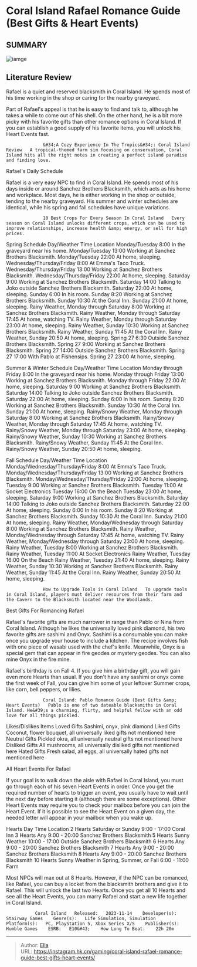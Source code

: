 # Coral Island Rafael Romance Guide (Best Gifts &amp; Heart Events)


## SUMMARY 

![iamge](https://static1.srcdn.com/wordpress/wp-content/uploads/2023/12/coral-island-rafael-romance-guide-best-gifts-heart-events.jpg)

## Literature Review

Rafael is a quiet and reserved blacksmith in Coral Island. He spends most of his time working in the shop or caring for the nearby graveyard.





Part of Rafael&#39;s appeal is that he is easy to find and talk to, although he takes a while to come out of his shell. On the other hand, he is a bit more picky with his favorite gifts than other romance options in Coral Island. If you can establish a good supply of his favorite items, you will unlock his Heart Events fast.




                  &#34;A Cozy Experience In The Tropics&#34;: Coral Island Review   A tropical-themed farm sim focusing on conservation, Coral Island hits all the right notes in creating a perfect island paradise and finding love.   


 Rafael&#39;s Daily Schedule 
          

Rafael is a very easy NPC to find in Coral Island. He spends most of his days inside or around Sanchez Brothers Blacksmith, which acts as his home and workplace. Most days, he is either working in the shop or outside, tending to the nearby graveyard. His summer and winter schedules are identical, while his spring and fall schedules have unique variations.

                  10 Best Crops For Every Season In Coral Island   Every season on Coral Island unlocks different crops, which can be used to improve relationships, increase health &amp; energy, or sell for high prices.   




Spring Schedule
  Day/Weather  Time   Location    Monday/Tuesday  8:00   In the graveyard near his home.    Monday/Tuesday  13:00   Working at Sanchez Brothers Blacksmith.    Monday/Tuesday  22:00   At home, sleeping.    Wednesday/Thursday/Friday  8:00   At Emma&#39;s Taco Truck.    Wednesday/Thursday/Friday  13:00   Working at Sanchez Brothers Blacksmith.    Wednesday/Thursday/Friday  22:00   At home, sleeping.    Saturday  9:00   Working at Sanchez Brothers Blacksmith.    Saturday  14:00   Talking to Joko outside Sanchez Brothers Blacksmith.    Saturday  22:00   At home, sleeping.    Sunday  6:00   In his room.    Sunday  8:20   Working at Sanchez Brothers Blacksmith.    Sunday  10:30   At the Coral Inn.    Sunday  21:00   At home, sleeping.    Rainy Weather, Monday through Saturday  8:00   Working at Sanchez Brothers Blacksmith.    Rainy Weather, Monday through Saturday  17:45   At home, watching TV.    Rainy Weather, Monday through Saturday  23:00   At home, sleeping.    Rainy Weather, Sunday  10:30   Working at Sanchez Brothers Blacksmith.    Rainy Weather, Sunday  11:45   At the Coral Inn.    Rainy Weather, Sunday  20:50   At home, sleeping.    Spring 27  6:30   Outside Sanchez Brothers Blacksmith.    Spring 27  9:00   Working at Sanchez Brothers Blacksmith.    Spring 27  14:00   Outside Sanchez Brothers Blacksmith.    Spring 27  17:00   With Pablo at Fishensips.    Spring 27  23:00   At home, sleeping.   






Summer &amp; Winter Schedule
 Day/Weather  Time  Location   Monday through Friday  8:00  In the graveyard near his home.   Monday through Friday  13:00  Working at Sanchez Brothers Blacksmith.   Monday through Friday  22:00  At home, sleeping.   Saturday  9:00  Working at Sanchez Brothers Blacksmith.   Saturday  14:00  Talking to Joko outside Sanchez Brothers Blacksmith.   Saturday  22:00  At home, sleeping.   Sunday  6:00  In his room.   Sunday  8:20  Working at Sanchez Brothers Blacksmith.   Sunday  10:30  At the Coral Inn.   Sunday  21:00  At home, sleeping.   Rainy/Snowy Weather, Monday through Saturday  8:00  Working at Sanchez Brothers Blacksmith.   Rainy/Snowy Weather, Monday through Saturday  17:45  At home, watching TV.   Rainy/Snowy Weather, Monday through Saturday  23:00  At home, sleeping.   Rainy/Snowy Weather, Sunday  10:30  Working at Sanchez Brothers Blacksmith.   Rainy/Snowy Weather, Sunday  11:45  At the Coral Inn.   Rainy/Snowy Weather, Sunday  20:50  At home, sleeping.   






Fall Schedule
 Day/Weather  Time  Location   Monday/Wednesday/Thursday/Friday  8:00  At Emma&#39;s Taco Truck.   Monday/Wednesday/Thursday/Friday  13:00  Working at Sanchez Brothers Blacksmith.   Monday/Wednesday/Thursday/Friday  22:00  At home, sleeping.   Tuesday  9:00  Working at Sanchez Brothers Blacksmith.   Tuesday  11:00  At Socket Electronics   Tuesday  16:00  On the Beach   Tuesday  23:00  At home, sleeping.   Saturday  9:00  Working at Sanchez Brothers Blacksmith.   Saturday  14:00  Talking to Joko outside Sanchez Brothers Blacksmith.   Saturday  22:00  At home, sleeping.   Sunday  6:00  In his room.   Sunday  8:20  Working at Sanchez Brothers Blacksmith.   Sunday  10:30  At the Coral Inn.   Sunday  21:00  At home, sleeping.   Rainy Weather, Monday/Wednesday through Saturday  8:00  Working at Sanchez Brothers Blacksmith.   Rainy Weather, Monday/Wednesday through Saturday  17:45  At home, watching TV.   Rainy Weather, Monday/Wednesday through Saturday  23:00  At home, sleeping.   Rainy Weather, Tuesday  8:00  Working at Sanchez Brothers Blacksmith.   Rainy Weather, Tuesday  11:00  At Socket Electronics   Rainy Weather, Tuesday  16:00  On the Beach   Rainy Weather, Tuesday  21:40  At home, sleeping.   Rainy Weather, Sunday  10:30  Working at Sanchez Brothers Blacksmith.   Rainy Weather, Sunday  11:45  At the Coral Inn.   Rainy Weather, Sunday  20:50  At home, sleeping.   






                  How to Upgrade Tools in Coral Island   To upgrade tools in Coral Island, players must deliver resources from their farm and the Cavern to the Blacksmith located near the Woodlands.   



 Best Gifts For Romancing Rafael 
          

Rafael&#39;s favorite gifts are much narrower in range than Pablo or Nina from Coral Island. Although he likes the universally loved pink diamond, his two favorite gifts are sashimi and Onyx. Sashimi is a consumable you can make once you upgrade your house to include a kitchen. The recipe involves fish with one piece of wasabi used with the chef&#39;s knife. Meanwhile, Onyx is a special gem that can appear in fire geodes or mystery geodes. You can also mine Onyx in the fire mine.



Rafael&#39;s birthday is on Fall 4. If you give him a birthday gift, you will gain even more Hearts than usual. If you don&#39;t have any sashimi or onyx come the first week of Fall, you can give him some of your leftover Summer crops, like corn, bell peppers, or lilies.







                  Coral Island: Pablo Romance Guide (Best Gifts &amp; Heart Events)   Pablo is one of two dateable blacksmiths in Coral Island. He&#39;s a charming, flirty, and helpful fellow with an odd love for all things pickled.   

 Likes/Dislikes  Items   Loved Gifts  Sashimi, onyx, pink diamond   Liked Gifts  Coconut, flower bouquet, all universally liked gifts not mentioned here   Neutral Gifts  Pickled okra, all universally neutral gifts not mentioned here   Disliked Gifts  All mushrooms, all universally disliked gifts not mentioned here   Hated Gifts  Fresh salad, all eggs, all universally hated gifts not mentioned here   





 All Heart Events For Rafael 
          

If your goal is to walk down the aisle with Rafael in Coral Island, you must go through each of his seven Heart Events in order. Once you get the required number of hearts to trigger an event, you usually have to wait until the next day before starting it (although there are some exceptions). Other Heart Events may require you to check your mailbox before you can join the Heart Event. If it is possible to see the Heart Event on a given day, the needed letter will appear in your mailbox when you wake up.




 Hearts  Day  Time  Location   2 Hearts  Saturday or Sunday  9:00 - 17:00  Coral Inn   3 Hearts  Any  9:00 - 20:00  Sanchez Brothers Blacksmith   5 Hearts  Sunny Weather  10:00 - 17:00  Outside Sanchez Brothers Blacksmith   6 Hearts  Any  9:00 - 20:00  Sanchez Brothers Blacksmith   7 Hearts  Any  9:00 - 20:00  Sanchez Brothers Blacksmith   8 Hearts  Any  9:00 - 20:00  Sanchez Brothers Blacksmith   10 Hearts  Sunny Weather in Spring, Summer, or Fall  6:00 - 11:00  Farm   



Most NPCs will max out at 8 Hearts. However, if the NPC can be romanced, like Rafael, you can buy a locket from the blacksmith brothers and give it to Rafael. This will unlock the last two Hearts. Once you get all 10 Hearts and see all the Heart Events, you can marry Rafael and start a new life together in Coral Island.

               Coral Island   Released:   2023-11-14    Developer(s):   Stairway Games    Genre(s):   Life Simulation, Simulation    Platform(s):   PC, PlayStation 5, Xbox Series X/S    Publisher(s):   Humble Games    ESRB:   E10&#43;    How Long To Beat:    22h 20m      

---

> Author: [Ella](https://instagram.hk.cn/)  
> URL: https://instagram.hk.cn/gaming/coral-island-rafael-romance-guide-best-gifts-heart-events/  

